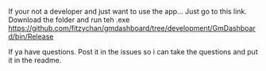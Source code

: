 If your not a developer and just want to use the app... Just go to this link.  Download the folder and run teh .exe
https://github.com/fitzychan/gmdashboard/tree/development/GmDashboard/bin/Release

If ya have questions.  Post it in the issues so i can take the questions and put it in the readme.
